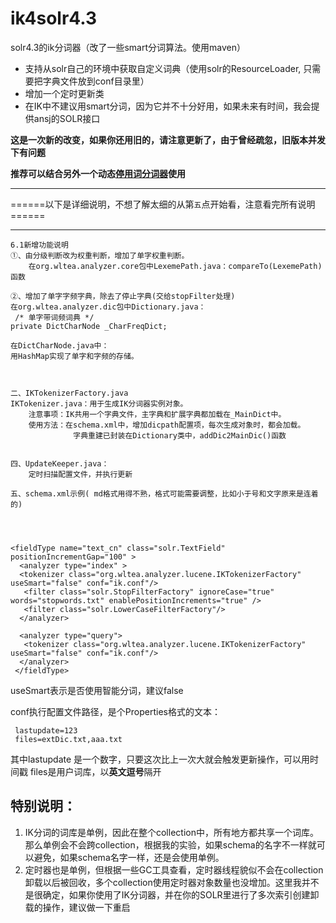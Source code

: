 ik4solr4.3
==========

solr4.3的ik分词器（改了一些smart分词算法。使用maven）


- 支持从solr自己的环境中获取自定义词典（使用solr的ResourceLoader, 只需要把字典文件放到conf目录里）
- 增加一个定时更新类
- 在IK中不建议用smart分词，因为它并不十分好用，如果未来有时间，我会提供ansj的SOLR接口

**这是一次新的改变，如果你还用旧的，请注意更新了，由于曾经疏忽，旧版本并发下有问题**

**推荐可以结合另外一个动态[停用词分词器](https://github.com/lgnlgn/stop4solr4.x)使用**

----------

======以下是详细说明，不想了解太细的从第`五`点开始看，注意看完所有说明======

----------


	6.1新增功能说明
	①、由分级判断改为权重判断，增加了单字权重判断。 
		在org.wltea.analyzer.core包中LexemePath.java：compareTo(LexemePath)函数

	②、增加了单字字频字典，除去了停止字典(交给stopFilter处理)
	在org.wltea.analyzer.dic包中Dictionary.java：
	 /* 单字带词频词典 */
	private DictCharNode _CharFreqDict;
	
	在DictCharNode.java中：
	用HashMap实现了单字和字频的存储。


	
	二、IKTokenizerFactory.java
	IKTokenizer.java：用于生成IK分词器实例对象。
		注意事项：IK共用一个字典文件，主字典和扩展字典都加载在_MainDict中。
		使用方法：在schema.xml中，增加dicpath配置项，每次生成对象时，都会加载。
				  字典重建已封装在Dictionary类中，addDic2MainDic()函数


	四、UpdateKeeper.java：
		定时扫描配置文件，并执行更新
	
	五、schema.xml示例( md格式用得不熟，格式可能需要调整，比如小于号和文字原来是连着的)




    <fieldType name="text_cn" class="solr.TextField" positionIncrementGap="100" >  
      <analyzer type="index" >   
      <tokenizer class="org.wltea.analyzer.lucene.IKTokenizerFactory" useSmart="false" conf="ik.conf"/>
       <filter class="solr.StopFilterFactory" ignoreCase="true" words="stopwords.txt" enablePositionIncrements="true" />
       <filter class="solr.LowerCaseFilterFactory"/>
      </analyzer>

      <analyzer type="query">
       <tokenizer class="org.wltea.analyzer.lucene.IKTokenizerFactory" useSmart="false" conf="ik.conf"/>
      </analyzer>
     </fieldType>

useSmart表示是否使用智能分词，建议false

conf执行配置文件路径，是个Properties格式的文本：

     lastupdate=123
     files=extDic.txt,aaa.txt

  其中lastupdate 是一个数字，只要这次比上一次大就会触发更新操作，可以用时间戳
files是用户词库，以**英文逗号**隔开




## 特别说明： ##
1. IK分词的词库是单例，因此在整个collection中，所有地方都共享一个词库。
那么单例会不会跨collection，根据我的实验，如果schema的名字不一样就可以避免，如果schema名字一样，还是会使用单例。
2. 定时器也是单例，但根据一些GC工具查看，定时器线程貌似不会在collection卸载以后被回收，多个collection使用定时器对象数量也没增加。这里我并不是很确定，如果你使用了IK分词器，并在你的SOLR里进行了多次索引创建卸载的操作，建议做一下重启